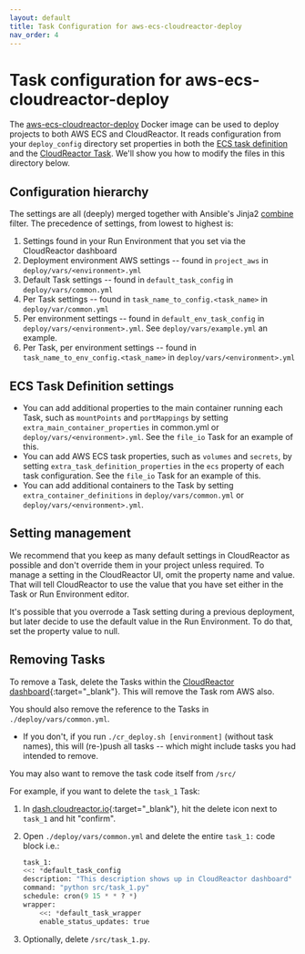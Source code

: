 ```yaml
---
layout: default
title: Task Configuration for aws-ecs-cloudreactor-deploy
nav_order: 4
---
```

# Task configuration for aws-ecs-cloudreactor-deploy

The [aws-ecs-cloudreactor-deploy](https://github.com/CloudReactor/aws-ecs-cloudreactor-deployer)
Docker image can be used to deploy projects to both AWS ECS and CloudReactor.
It reads configuration from your `deploy_config` directory set properties in
both the
[ECS task definition](https://docs.aws.amazon.com/AmazonECS/latest/developerguide/task_definitions.html)
and the [CloudReactor Task](https://apidocs.cloudreactor.io/). We'll show you
how to modify the files in this directory below.

## Configuration hierarchy

The settings are all (deeply) merged together with Ansible's Jinja2
[combine](https://docs.ansible.com/ansible/latest/user_guide/playbooks_filters.html#combining-hashes-dictionaries)
filter. The precedence of settings, from lowest to highest is:

1. Settings found in your Run Environment that you set via the CloudReactor dashboard
2. Deployment environment AWS settings -- found in `project_aws` in `deploy/vars/<environment>.yml`
3. Default Task settings -- found in `default_task_config` in `deploy/vars/common.yml`
4. Per Task settings -- found in `task_name_to_config.<task_name>` in `deploy/var/common.yml`
5. Per environment settings -- found in `default_env_task_config` in `deploy/vars/<environment>.yml`.
See `deploy/vars/example.yml` an example.
6. Per Task, per environment settings -- found in `task_name_to_env_config.<task_name>` in `deploy/vars/<environment>.yml`

## ECS Task Definition settings

* You can add additional properties to the main container running each Task,
such as `mountPoints` and `portMappings`  by setting
`extra_main_container_properties` in common.yml or `deploy/vars/<environment>.yml`.
See the `file_io` Task for an example of this.
* You can add AWS ECS task properties, such as `volumes` and `secrets`,
by setting `extra_task_definition_properties` in the `ecs` property of each task
configuration. See the `file_io` Task for an example of this.
* You can add additional containers to the Task by setting `extra_container_definitions`
in `deploy/vars/common.yml` or `deploy/vars/<environment>.yml`.


## Setting management

We recommend that you keep as many default settings in CloudReactor as possible
and don't override them in your project unless required. To manage a setting in
the CloudReactor UI, omit the property name and value. That will tell
CloudReactor to use the value that you have set either in the Task or
Run Environment editor.

It's possible that you overrode a Task setting during a previous deployment, but
later decide to use the default value in the Run Environment. To do that, set
the property value to null.

## Removing Tasks

To remove a Task, delete the Tasks within the
[CloudReactor dashboard](https://dash.cloudreactor.io){:target="_blank"}.
This will remove the Task rom AWS also.

You should also remove the reference to the Tasks in `./deploy/vars/common.yml`.
- If you don't, if you run `./cr_deploy.sh [environment]` (without task names), this will (re-)push all tasks -- which might include tasks you had intended to remove.

You may also want to remove the task code itself from `/src/`

For example, if you want to delete the `task_1` Task:

1. In [dash.cloudreactor.io](https://dash.cloudreactor.io){:target="_blank"},
hit the delete icon next to `task_1` and hit "confirm".
2. Open `./deploy/vars/common.yml` and delete the entire `task_1:` code block i.e.:

    ```python
    task_1:
    <<: *default_task_config
    description: "This description shows up in CloudReactor dashboard"
    command: "python src/task_1.py"
    schedule: cron(9 15 * * ? *)
    wrapper:
        <<: *default_task_wrapper
        enable_status_updates: true
    ```
3. Optionally, delete `/src/task_1.py`.
